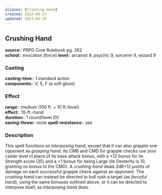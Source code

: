 ```yaml
---
aliases: [Crushing Hand]
created: 2023-04-27
updated: 2023-04-28
---
```


## Crushing Hand

**source**:: PRPG Core Rulebook pg. 262  
**school**:: evocation (force)
**level**:: arcanist 9, psychic 9, sorcerer 9, wizard 9

### Casting

**casting-time**:: 1 standard action  
**components**:: V, S, F (a soft glove)

### Effect

**range**:: medium (100 ft. + 10 ft./level)  
**effect**:: 10-ft.-hand  
**duration**:: 1 round/level (D)  
**saving-throw**:: none
**spell-resistance**:: yes

### Description

This spell functions as *interposing hand*, except that it can also grapple one opponent as *grasping hand*. Its CMB and CMD for grapple checks use your caster level in place of its base attack bonus, with a +12 bonus for its Strength score (35) and a +1 bonus for being Large (its Dexterity is 10, granting no bonus to the CMD). A *crushing hand* deals 2d6+12 points of damage on each successful grapple check against an opponent. The *crushing hand* can instead be directed to bull rush a target (as *forceful hand*), using the same bonuses outlined above, or it can be directed to interpose itself, as *interposing hand* does.
